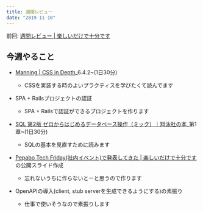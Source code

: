 ```yaml
---
title: 週間レビュー
date: "2019-11-10"
---
```


前回: [週間レビュー | 楽しいだけで十分です](https://yinm.info/20191103/)

## 今週やること

- [Manning | CSS in Depth](https://www.manning.com/books/css-in-depth)_6.4.2~(1日30分)
  - CSSを実装する時のよいプラクティスを学びたくて読んでます

- SPA + Railsプロジェクトの認証
  - SPA + Railsで認証ができるプロジェクトを作ります

- [SQL 第2版 ゼロからはじめるデータベース操作（ミック）｜翔泳社の本](https://www.shoeisha.co.jp/book/detail/9784798144450)_第1章~(1日30分)
  - SQLの基本を見直すために読みます

- [Pepabo Tech Friday(社内イベント)で発表してきた | 楽しいだけで十分です](https://yinm.info/20191108/)の公開スライド作成
  - 忘れないうちに作らないとーと思うので作ります

- OpenAPIの導入(client, stub serverを生成できるようにする)の素振り
  - 仕事で使いそうなので素振りします

